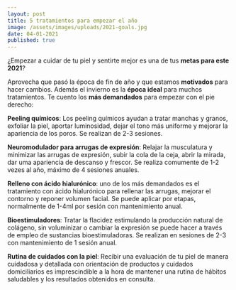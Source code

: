```yaml
---
layout: post
title: 5 tratamientos para empezar el año
image: /assets/images/uploads/2021-goals.jpg
date: 04-01-2021
published: true
---
```

¿Empezar a cuidar de tu piel y sentirte mejor es una de tus **metas para este 2021**?

Aprovecha que pasó la época de fin de año y que estamos **motivados** para hacer cambios. Además el invierno es la **época ideal** para muchos tratamientos. Te cuento los **más demandados** para empezar con el pie derecho:

**Peeling químicos**: Los peeling químicos ayudan a tratar manchas y granos, exfoliar la piel, aportar luminosidad, dejar el tono más uniforme y mejorar la apariencia de los poros. Se realizan de 2-3 sesiones. 

**Neuromodulador para arrugas de expresión**: Relajar la musculatura y minimizar las arrugas de expresión, subir la cola de la ceja, abrir la mirada, dar uma apariencia de descanso y frescor. Se realiza comumente de 1-2 vezes al año, máximo de 4 sesiones anuales. 

**Relleno con ácido hialurónico**: uno de los más demandados es el tratamiento con ácido hialurónico para rellenar las arrugas, mejorar el contorno y reponer volumen facial. Se puede aplicar por etapas, normalmente de 1-4ml por sesión con mantenimiento anual. 

**Bioestimuladores**: Tratar la flacidez estimulando la producción natural de colágeno, sin voluminizar o cambiar la expresión se puede hacer a través de empleo de sustancias bioestimuladoras. Se realizan en sesiones de 2-3 con mantenimiento de 1 sesión anual. 

**Rutina de cuidados con la piel**: Recibir una evaluación de tu piel de manera cuidadosa y detallada con orientación de productos y cuidados domiciliarios es imprescindible a la hora de mantener una rutina de hábitos saludables y los resultados obtenidos en consulta.
